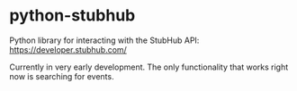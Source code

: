 # python-stubhub
Python library for interacting with the StubHub API: https://developer.stubhub.com/

Currently in very early development. The only functionality that works right now is searching for events.
